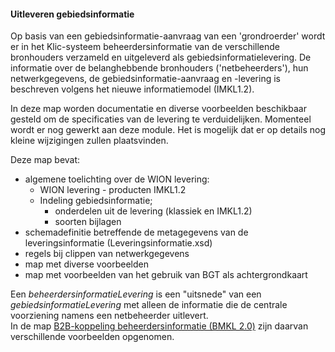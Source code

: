 ﻿#### Uitleveren gebiedsinformatie

Op basis van een gebiedsinformatie-aanvraag van een 'grondroerder' wordt er in het Klic-systeem beheerdersinformatie van de verschillende bronhouders verzameld en uitgeleverd als gebiedsinformatielevering.
De informatie over de belanghebbende bronhouders ('netbeheerders'), hun netwerkgegevens, de gebiedsinformatie-aanvraag en -levering is beschreven volgens het nieuwe informatiemodel (IMKL1.2).

In deze map worden documentatie en diverse voorbeelden beschikbaar gesteld om de specificaties van de levering te verduidelijken.
Momenteel wordt er nog gewerkt aan deze module. Het is mogelijk dat er op details nog kleine wijzigingen zullen plaatsvinden.

Deze map bevat:
* algemene toelichting over de WION levering:
	* WION levering - producten IMKL1.2
	* Indeling gebiedsinformatie;
		- onderdelen uit de levering (klassiek en IMKL1.2)
		- soorten bijlagen
* schemadefinitie betreffende de metagegevens van de leveringsinformatie (Leveringsinformatie.xsd)
* regels bij clippen van netwerkgegevens
* map met diverse voorbeelden
* map met voorbeelden van het gebruik van BGT als achtergrondkaart

Een _beheerdersinformatieLevering_ is een "uitsnede" van een _gebiedsinformatieLevering_ met alleen de informatie die de centrale voorziening namens een netbeheerder uitlevert.  \
In de map [B2B-koppeling beheerdersinformatie (BMKL 2.0)](../../../tree/master/B2B-koppeling%20beheerdersinformatie%20(BMKL%202.0)) zijn daarvan verschillende voorbeelden opgenomen.
